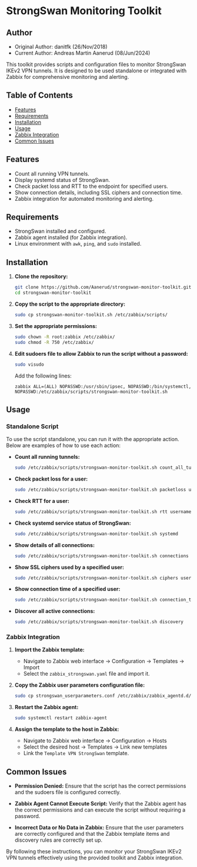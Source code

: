 # StrongSwan Monitoring Toolkit

## Author
- Original Author: danitfk (26/Nov/2018)
- Current Author: Andreas Martin Aanerud (08/Jun/2024)

This toolkit provides scripts and configuration files to monitor StrongSwan IKEv2 VPN tunnels. It is designed to be used standalone or integrated with Zabbix for comprehensive monitoring and alerting.

## Table of Contents

- [Features](#features)
- [Requirements](#requirements)
- [Installation](#installation)
- [Usage](#usage)
- [Zabbix Integration](#zabbix-integration)
- [Common Issues](#common-issues)

## Features

- Count all running VPN tunnels.
- Display systemd status of StrongSwan.
- Check packet loss and RTT to the endpoint for specified users.
- Show connection details, including SSL ciphers and connection time.
- Zabbix integration for automated monitoring and alerting.

## Requirements

- StrongSwan installed and configured.
- Zabbix agent installed (for Zabbix integration).
- Linux environment with `awk`, `ping`, and `sudo` installed.

## Installation

1. **Clone the repository:**
   ```bash
   git clone https://github.com/Aanerud/strongswan-monitor-toolkit.git
   cd strongswan-monitor-toolkit
   ```

2. **Copy the script to the appropriate directory:**
   ```bash
   sudo cp strongswan-monitor-toolkit.sh /etc/zabbix/scripts/
   ```

3. **Set the appropriate permissions:**
   ```bash
   sudo chown -R root:zabbix /etc/zabbix/
   sudo chmod -R 750 /etc/zabbix/
   ```

4. **Edit sudoers file to allow Zabbix to run the script without a password:**
   ```bash
   sudo visudo
   ```

   Add the following lines:
   ```
   zabbix ALL=(ALL) NOPASSWD:/usr/sbin/ipsec, NOPASSWD:/bin/systemctl, NOPASSWD:/etc/zabbix/scripts/strongswan-monitor-toolkit.sh
   ```

## Usage

### Standalone Script

To use the script standalone, you can run it with the appropriate action. Below are examples of how to use each action:

- **Count all running tunnels:**
  ```bash
  sudo /etc/zabbix/scripts/strongswan-monitor-toolkit.sh count_all_tunnels
  ```

- **Check packet loss for a user:**
  ```bash
  sudo /etc/zabbix/scripts/strongswan-monitor-toolkit.sh packetloss username
  ```

- **Check RTT for a user:**
  ```bash
  sudo /etc/zabbix/scripts/strongswan-monitor-toolkit.sh rtt username
  ```

- **Check systemd service status of StrongSwan:**
  ```bash
  sudo /etc/zabbix/scripts/strongswan-monitor-toolkit.sh systemd
  ```

- **Show details of all connections:**
  ```bash
  sudo /etc/zabbix/scripts/strongswan-monitor-toolkit.sh connections
  ```

- **Show SSL ciphers used by a specified user:**
  ```bash
  sudo /etc/zabbix/scripts/strongswan-monitor-toolkit.sh ciphers username
  ```

- **Show connection time of a specified user:**
  ```bash
  sudo /etc/zabbix/scripts/strongswan-monitor-toolkit.sh connection_time username
  ```

- **Discover all active connections:**
  ```bash
  sudo /etc/zabbix/scripts/strongswan-monitor-toolkit.sh discovery
  ```

### Zabbix Integration

1. **Import the Zabbix template:**
   - Navigate to Zabbix web interface -> Configuration -> Templates -> Import
   - Select the `zabbix_strongswan.yaml` file and import it.

2. **Copy the Zabbix user parameters configuration file:**
   ```bash
   sudo cp strongswan_userparameters.conf /etc/zabbix/zabbix_agentd.d/
   ```

3. **Restart the Zabbix agent:**
   ```bash
   sudo systemctl restart zabbix-agent
   ```

4. **Assign the template to the host in Zabbix:**
   - Navigate to Zabbix web interface -> Configuration -> Hosts
   - Select the desired host -> Templates -> Link new templates
   - Link the `Template VPN StrongSwan` template.

## Common Issues

- **Permission Denied:**
  Ensure that the script has the correct permissions and the sudoers file is configured correctly.

- **Zabbix Agent Cannot Execute Script:**
  Verify that the Zabbix agent has the correct permissions and can execute the script without requiring a password.

- **Incorrect Data or No Data in Zabbix:**
  Ensure that the user parameters are correctly configured and that the Zabbix template items and discovery rules are correctly set up.

By following these instructions, you can monitor your StrongSwan IKEv2 VPN tunnels effectively using the provided toolkit and Zabbix integration.
